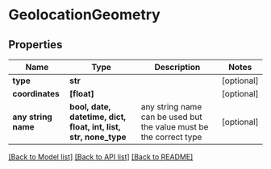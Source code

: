 # GeolocationGeometry


## Properties
Name | Type | Description | Notes
------------ | ------------- | ------------- | -------------
**type** | **str** |  | [optional] 
**coordinates** | **[float]** |  | [optional] 
**any string name** | **bool, date, datetime, dict, float, int, list, str, none_type** | any string name can be used but the value must be the correct type | [optional]

[[Back to Model list]](../README.md#documentation-for-models) [[Back to API list]](../README.md#documentation-for-api-endpoints) [[Back to README]](../README.md)



